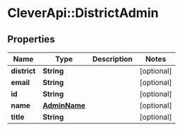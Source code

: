 # CleverApi::DistrictAdmin

## Properties
Name | Type | Description | Notes
------------ | ------------- | ------------- | -------------
**district** | **String** |  | [optional] 
**email** | **String** |  | [optional] 
**id** | **String** |  | [optional] 
**name** | [**AdminName**](AdminName.md) |  | [optional] 
**title** | **String** |  | [optional] 

